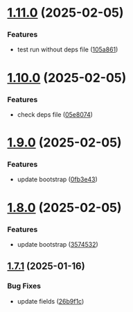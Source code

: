 # [1.11.0](https://github.com/tardis-ksh/Tencent-Cloud-CDN-Purge-Paths-Cache/compare/v1.10.0...v1.11.0) (2025-02-05)


### Features

* test run without deps file ([105a861](https://github.com/tardis-ksh/Tencent-Cloud-CDN-Purge-Paths-Cache/commit/105a861051dd28ea3f525180f77ef780e94e97a2))



# [1.10.0](https://github.com/tardis-ksh/Tencent-Cloud-CDN-Purge-Paths-Cache/compare/v1.9.0...v1.10.0) (2025-02-05)


### Features

* check deps file ([05e8074](https://github.com/tardis-ksh/Tencent-Cloud-CDN-Purge-Paths-Cache/commit/05e807402ba29fe1b6f88ff7918d27a6c0de275f))



# [1.9.0](https://github.com/tardis-ksh/Tencent-Cloud-CDN-Purge-Paths-Cache/compare/v1.8.0...v1.9.0) (2025-02-05)


### Features

* update bootstrap ([0fb3e43](https://github.com/tardis-ksh/Tencent-Cloud-CDN-Purge-Paths-Cache/commit/0fb3e43dd07758c8eba4f72245ae2f85039d6f80))



# [1.8.0](https://github.com/tardis-ksh/Tencent-Cloud-CDN-Purge-Paths-Cache/compare/v1.7.1...v1.8.0) (2025-02-05)


### Features

* update bootstrap ([3574532](https://github.com/tardis-ksh/Tencent-Cloud-CDN-Purge-Paths-Cache/commit/35745324b973aa10bb281318eacf2af844d0e893))



## [1.7.1](https://github.com/tardis-ksh/Tencent-Cloud-CDN-Purge-Paths-Cache/compare/v1.7.0...v1.7.1) (2025-01-16)


### Bug Fixes

* update fields ([26b9f1c](https://github.com/tardis-ksh/Tencent-Cloud-CDN-Purge-Paths-Cache/commit/26b9f1c37d3ade5f481eab5bde2e38b497b4e439))



